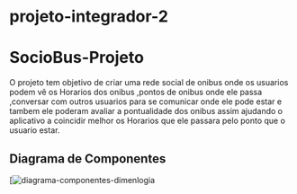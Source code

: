 # projeto-integrador-2

# SocioBus-Projeto
O projeto tem objetivo de criar uma rede social de onibus onde os usuarios podem vê os Horarios dos onibus ,pontos de onibus onde ele passa ,conversar com outros usuarios para se comunicar onde ele pode estar e tambem ele poderam avaliar a pontualidade dos onibus assim ajudando o aplicativo a coincidir melhor os Horarios que ele passara pelo ponto que o usuario estar.

## Diagrama de Componentes

[![diagrama-componentes-dimenlogia](imagens/diagrama.png)